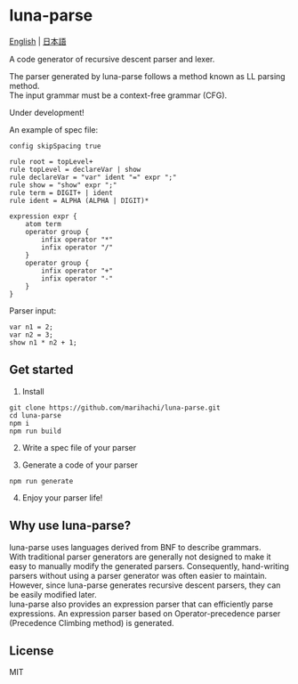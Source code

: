 # luna-parse
[English](https://github.com/marihachi/luna-parse/blob/main/README.md) | [日本語](https://github.com/marihachi/luna-parse/blob/main/README.ja.md)

A code generator of recursive descent parser and lexer.

The parser generated by luna-parse follows a method known as LL parsing method.\
The input grammar must be a context-free grammar (CFG).

Under development!

An example of spec file:
```
config skipSpacing true

rule root = topLevel+
rule topLevel = declareVar | show
rule declareVar = "var" ident "=" expr ";"
rule show = "show" expr ";"
rule term = DIGIT+ | ident
rule ident = ALPHA (ALPHA | DIGIT)*

expression expr {
    atom term
    operator group {
        infix operator "*"
        infix operator "/"
    }
    operator group {
        infix operator "+"
        infix operator "-"
    }
}
```
Parser input:
```
var n1 = 2;
var n2 = 3;
show n1 * n2 + 1;
```

## Get started
1. Install
```
git clone https://github.com/marihachi/luna-parse.git
cd luna-parse
npm i
npm run build
```

2. Write a spec file of your parser

3. Generate a code of your parser
```
npm run generate
```

4. Enjoy your parser life!

## Why use luna-parse?
luna-parse uses languages derived from BNF to describe grammars.\
With traditional parser generators are generally not designed to make it easy to manually modify the generated parsers. Consequently, hand-writing parsers without using a parser generator was often easier to maintain.\
However, since luna-parse generates recursive descent parsers, they can be easily modified later.\
luna-parse also provides an expression parser that can efficiently parse expressions. An expression parser based on Operator-precedence parser (Precedence Climbing method) is generated.

## License
MIT
